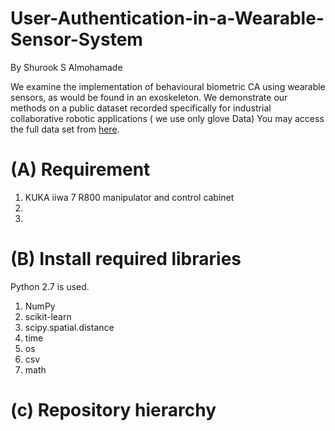 # User-Authentication-in-a-Wearable-Sensor-System

By Shurook S Almohamade


We examine the implementation of behavioural biometric CA using wearable sensors, as would be found in an exoskeleton. 
We demonstrate our methods on a public dataset recorded specifically for industrial collaborative robotic applications ( we use only glove Data)
You may access the full data set from [here](https://zenodo.org/record/1472214#.YxbnJuxBy8o).

# (A) Requirement
1. KUKA iiwa 7 R800 manipulator and control cabinet
2.
3. 

# (B) Install required libraries
Python 2.7 is used. 
1. NumPy
2. scikit-learn
3. scipy.spatial.distance 
4. time
5. os
6. csv
7. math

# (c) Repository hierarchy
